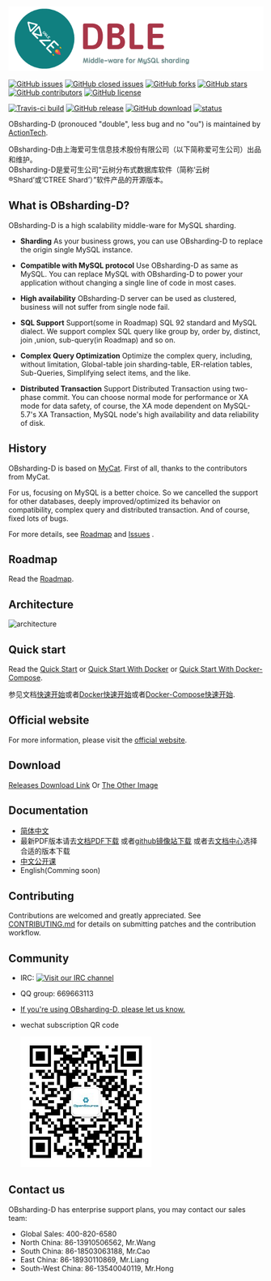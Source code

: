 ![OBsharding-D](./docs/OBsharding-D_logo.png)

[![GitHub issues](https://img.shields.io/github/issues/actiontech/OBsharding-D.svg)](https://github.com.oceanbase.obsharding_d/issues)
[![GitHub closed issues](https://img.shields.io/github/issues-closed-raw/actiontech/OBsharding-D.svg)](https://github.com.oceanbase.obsharding_d/issues?q=is%3Aissue+is%3Aclosed)
[![GitHub forks](https://img.shields.io/github/forks/actiontech/OBsharding-D.svg)](https://github.com.oceanbase.obsharding_d/network/members)
[![GitHub stars](https://img.shields.io/github/stars/actiontech/OBsharding-D.svg)](https://github.com.oceanbase.obsharding_d/stargazers)
[![GitHub contributors](https://img.shields.io/github/contributors/actiontech/OBsharding-D.svg)](https://github.com.oceanbase.obsharding_d/graphs/contributors)
[![GitHub license](https://img.shields.io/github/license/actiontech/OBsharding-D.svg)](https://github.com.oceanbase.obsharding_d/blob/master/LICENSE)

[![Travis-ci build](https://img.shields.io/travis/com.oceanbase.obsharding_d/master.svg)](https://travis-ci.com/actiontech?tab=insights)
[![GitHub release](https://img.shields.io/github/release/actiontech/OBsharding-D.svg)](https://github.com.oceanbase.obsharding_d/releases) 
[![GitHub download](https://img.shields.io/github/downloads/actiontech/OBsharding-D/total.svg)](https://github.com.oceanbase.obsharding_d/releases) 
[![status](https://img.shields.io/badge/status-working%20in%20banks-blue.svg)](https://github.com.oceanbase.obsharding_d)

OBsharding-D (pronouced "double", less bug and no "ou") is maintained by [ActionTech](https://opensource.actionsky.com).

OBsharding-D由上海爱可生信息技术股份有限公司（以下简称爱可生公司）出品和维护。  
OBsharding-D是爱可生公司“云树分布式数据库软件（简称‘云树®Shard’或‘CTREE Shard’）”软件产品的开源版本。

## What is OBsharding-D?

OBsharding-D is a high scalability middle-ware for MySQL sharding. 

- __Sharding__
As your business grows, you can use OBsharding-D to replace the origin single MySQL instance. 

- __Compatible with MySQL protocol__
Use OBsharding-D as same as MySQL. You can replace MySQL with OBsharding-D to power your application without changing a single line of code in most cases.

- __High availability__
OBsharding-D server can be used as clustered, business will not suffer from single node fail.

- __SQL Support__
Support(some in Roadmap) SQL 92 standard and MySQL dialect. We support complex SQL query like group by, order by, distinct, join ,union, sub-query(in Roadmap) and so on.

- __Complex Query Optimization__
Optimize the complex query, including, without limitation, Global-table join sharding-table, ER-relation tables, Sub-Queries, Simplifying select items, and the like.

- __Distributed Transaction__
Support Distributed Transaction using two-phase commit. You can choose normal mode for performance or XA mode for data safety, of course, the XA mode dependent on MySQL-5.7's XA Transaction, MySQL node's high availability and data reliability of disk.


## History
OBsharding-D is based on [MyCat](https://github.com/MyCATApache/Mycat-Server). First of all,  thanks to the contributors from MyCat.

For us, focusing on MySQL is a better choice. So we cancelled the support for other databases, deeply improved/optimized its behavior on compatibility, complex query and distributed transaction. And of course, fixed lots of bugs.

For more details, see [Roadmap](./docs/ROADMAP.md) and [Issues](https://github.com.oceanbase.obsharding_d/issues) . 

## Roadmap

Read the [Roadmap](./docs/ROADMAP.md).

## Architecture

![architecture](./docs/architecture.PNG)

## Quick start 
Read the [Quick Start](./docs/QUICKSTART.md) or [Quick Start With Docker](./docs/OBsharding-D_quick_start_docker.md) or  [Quick Start With Docker-Compose](./docs/OBsharding-D_start_docker_compose.md).  

参见文档[快速开始](https://github.com.oceanbase.obsharding_d-docs-cn/blob/master/0.overview/0.3_OBsharding-D_quick_start.md)或者[Docker快速开始](https://github.com.oceanbase.obsharding_d-docs-cn/blob/master/0.overview/0.4_OBsharding-D_quick_start_docker.md)或者[Docker-Compose快速开始](https://github.com.oceanbase.obsharding_d-docs-cn/blob/master/0.overview/0.5_OBsharding-D_start_docker_compose.md).

## Official website
For more information, please visit the [official website](https://opensource.actionsky.com).

## Download
[Releases Download Link](https://github.com.oceanbase.obsharding_d/releases) Or [The Other Image](https://hub.fastgit.org/actiontech/OBsharding-D/releases)


## Documentation
+ [简体中文](https://actiontech.github.io/OBsharding-D-docs-cn/)
+ 最新PDF版本请去[文档PDF下载](https://github.com.oceanbase.obsharding_d-docs-cn/releases/download/3.22.11.0%2Ftag/OBsharding-D-manual-3.22.11.0.pdf)  或者[github镜像站下载](https://hub.fastgit.org/actiontech/OBsharding-D-docs-cn/releases/download/3.22.11.0%2Ftag/OBsharding-D-manual-3.22.11.0.pdf) 或者去[文档中心](https://actiontech.github.io/OBsharding-D-docs-cn/)选择合适的版本下载
+ [中文公开课](https://opensource.actionsky.com/OBsharding-D-lessons/)
+ English(Comming soon)

## Contributing

Contributions are welcomed and greatly appreciated. See [CONTRIBUTING.md](./docs/CONTRIBUTING.md)
for details on submitting patches and the contribution workflow.

## Community

* IRC: [![Visit our IRC channel](https://kiwiirc.com/buttons/irc.freenode.net/OBsharding-D.png)](https://kiwiirc.com/client/irc.freenode.net/?nick=user|?&theme=cli#OBsharding-D)
* QQ group: 669663113
* [If you're using OBsharding-D, please let us know.](https://wj.qq.com/s/2291106/09f4)
* wechat subscription QR code
  
  ![OBsharding-D](./docs/QR_code.png)

## Contact us

OBsharding-D has enterprise support plans, you may contact our sales team: 
* Global Sales: 400-820-6580
* North China: 86-13910506562, Mr.Wang
* South China: 86-18503063188, Mr.Cao
* East China: 86-18930110869, Mr.Liang
* South-West China: 86-13540040119, Mr.Hong

